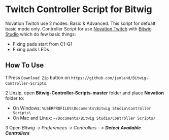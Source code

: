 Twitch Controller Script for Bitwig
=========================

Novation Twitch use 2 modes: Basic & Advanced. This script for defualt basic mode only.
Controller Script for use [Novation Twitch](http://global.novationmusic.com/twitch) with [Bitwig Studio](http://www.bitwig.com/en/bitwig-studio/overview.html) which do few basic things:
+ Fixing pads start from C1-G1
+ Fixing pads LEDs


## How To Use 

1 Press `Download Zip` button on `https://github.com/jamland/Bitwig-Controller-Scripts`.

2 Unzip, open **Bitwig-Controller-Scripts-master** folder and place **Novation** folder to:

- On Windows: `%USERPROFILE%\Documents\Bitwig Studio\Controller Scripts\`
- On Mac and Linux: `~/Documents/Bitwig Studio/Controller Scripts/`

3 Open _Bitwig -> Preferences -> Controllers - > **Detect Available Controllers**_
